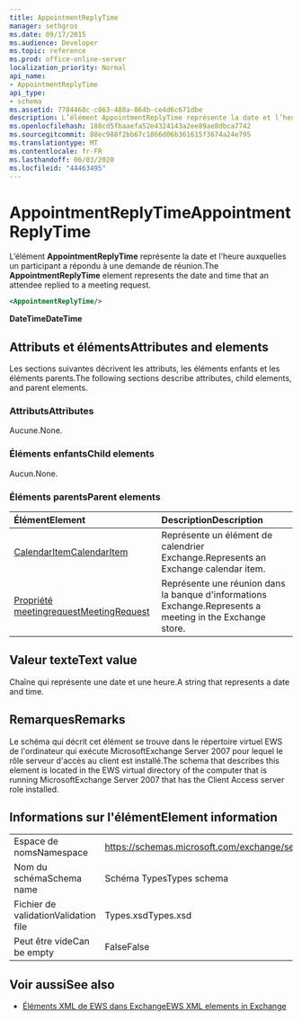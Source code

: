 ```yaml
---
title: AppointmentReplyTime
manager: sethgros
ms.date: 09/17/2015
ms.audience: Developer
ms.topic: reference
ms.prod: office-online-server
localization_priority: Normal
api_name:
- AppointmentReplyTime
api_type:
- schema
ms.assetid: 7784468c-c863-488a-864b-ce4d6c671dbe
description: L’élément AppointmentReplyTime représente la date et l’heure auxquelles un participant a répondu à une demande de réunion.
ms.openlocfilehash: 188cd5fbaaefa52e4324143a2ee89ae8dbca7742
ms.sourcegitcommit: 88ec988f2bb67c1866d06b361615f3674a24e795
ms.translationtype: MT
ms.contentlocale: fr-FR
ms.lasthandoff: 06/03/2020
ms.locfileid: "44463495"
---
```

# <a name="appointmentreplytime"></a><span data-ttu-id="4f29d-103">AppointmentReplyTime</span><span class="sxs-lookup"><span data-stu-id="4f29d-103">AppointmentReplyTime</span></span>

<span data-ttu-id="4f29d-104">L’élément **AppointmentReplyTime** représente la date et l’heure auxquelles un participant a répondu à une demande de réunion.</span><span class="sxs-lookup"><span data-stu-id="4f29d-104">The **AppointmentReplyTime** element represents the date and time that an attendee replied to a meeting request.</span></span> 
  
```xml
<AppointmentReplyTime/>
```

 <span data-ttu-id="4f29d-105">**DateTime**</span><span class="sxs-lookup"><span data-stu-id="4f29d-105">**DateTime**</span></span>
## <a name="attributes-and-elements"></a><span data-ttu-id="4f29d-106">Attributs et éléments</span><span class="sxs-lookup"><span data-stu-id="4f29d-106">Attributes and elements</span></span>

<span data-ttu-id="4f29d-107">Les sections suivantes décrivent les attributs, les éléments enfants et les éléments parents.</span><span class="sxs-lookup"><span data-stu-id="4f29d-107">The following sections describe attributes, child elements, and parent elements.</span></span>
  
### <a name="attributes"></a><span data-ttu-id="4f29d-108">Attributs</span><span class="sxs-lookup"><span data-stu-id="4f29d-108">Attributes</span></span>

<span data-ttu-id="4f29d-109">Aucune.</span><span class="sxs-lookup"><span data-stu-id="4f29d-109">None.</span></span>
  
### <a name="child-elements"></a><span data-ttu-id="4f29d-110">Éléments enfants</span><span class="sxs-lookup"><span data-stu-id="4f29d-110">Child elements</span></span>

<span data-ttu-id="4f29d-111">Aucun.</span><span class="sxs-lookup"><span data-stu-id="4f29d-111">None.</span></span>
  
### <a name="parent-elements"></a><span data-ttu-id="4f29d-112">Éléments parents</span><span class="sxs-lookup"><span data-stu-id="4f29d-112">Parent elements</span></span>

|<span data-ttu-id="4f29d-113">**Élément**</span><span class="sxs-lookup"><span data-stu-id="4f29d-113">**Element**</span></span>|<span data-ttu-id="4f29d-114">**Description**</span><span class="sxs-lookup"><span data-stu-id="4f29d-114">**Description**</span></span>|
|:-----|:-----|
|[<span data-ttu-id="4f29d-115">CalendarItem</span><span class="sxs-lookup"><span data-stu-id="4f29d-115">CalendarItem</span></span>](calendaritem.md) <br/> |<span data-ttu-id="4f29d-116">Représente un élément de calendrier Exchange.</span><span class="sxs-lookup"><span data-stu-id="4f29d-116">Represents an Exchange calendar item.</span></span>  <br/> |
|[<span data-ttu-id="4f29d-117">Propriété meetingrequest</span><span class="sxs-lookup"><span data-stu-id="4f29d-117">MeetingRequest</span></span>](meetingrequest.md) <br/> |<span data-ttu-id="4f29d-118">Représente une réunion dans la banque d'informations Exchange.</span><span class="sxs-lookup"><span data-stu-id="4f29d-118">Represents a meeting in the Exchange store.</span></span>  <br/> |
   
## <a name="text-value"></a><span data-ttu-id="4f29d-119">Valeur texte</span><span class="sxs-lookup"><span data-stu-id="4f29d-119">Text value</span></span>

<span data-ttu-id="4f29d-120">Chaîne qui représente une date et une heure.</span><span class="sxs-lookup"><span data-stu-id="4f29d-120">A string that represents a date and time.</span></span>
  
## <a name="remarks"></a><span data-ttu-id="4f29d-121">Remarques</span><span class="sxs-lookup"><span data-stu-id="4f29d-121">Remarks</span></span>

<span data-ttu-id="4f29d-122">Le schéma qui décrit cet élément se trouve dans le répertoire virtuel EWS de l'ordinateur qui exécute MicrosoftExchange Server 2007 pour lequel le rôle serveur d'accès au client est installé.</span><span class="sxs-lookup"><span data-stu-id="4f29d-122">The schema that describes this element is located in the EWS virtual directory of the computer that is running MicrosoftExchange Server 2007 that has the Client Access server role installed.</span></span>
  
## <a name="element-information"></a><span data-ttu-id="4f29d-123">Informations sur l'élément</span><span class="sxs-lookup"><span data-stu-id="4f29d-123">Element information</span></span>

|||
|:-----|:-----|
|<span data-ttu-id="4f29d-124">Espace de noms</span><span class="sxs-lookup"><span data-stu-id="4f29d-124">Namespace</span></span>  <br/> |https://schemas.microsoft.com/exchange/services/2006/types  <br/> |
|<span data-ttu-id="4f29d-125">Nom du schéma</span><span class="sxs-lookup"><span data-stu-id="4f29d-125">Schema name</span></span>  <br/> |<span data-ttu-id="4f29d-126">Schéma Types</span><span class="sxs-lookup"><span data-stu-id="4f29d-126">Types schema</span></span>  <br/> |
|<span data-ttu-id="4f29d-127">Fichier de validation</span><span class="sxs-lookup"><span data-stu-id="4f29d-127">Validation file</span></span>  <br/> |<span data-ttu-id="4f29d-128">Types.xsd</span><span class="sxs-lookup"><span data-stu-id="4f29d-128">Types.xsd</span></span>  <br/> |
|<span data-ttu-id="4f29d-129">Peut être vide</span><span class="sxs-lookup"><span data-stu-id="4f29d-129">Can be empty</span></span>  <br/> |<span data-ttu-id="4f29d-130">False</span><span class="sxs-lookup"><span data-stu-id="4f29d-130">False</span></span>  <br/> |
   
## <a name="see-also"></a><span data-ttu-id="4f29d-131">Voir aussi</span><span class="sxs-lookup"><span data-stu-id="4f29d-131">See also</span></span>

- [<span data-ttu-id="4f29d-132">Éléments XML de EWS dans Exchange</span><span class="sxs-lookup"><span data-stu-id="4f29d-132">EWS XML elements in Exchange</span></span>](ews-xml-elements-in-exchange.md)

